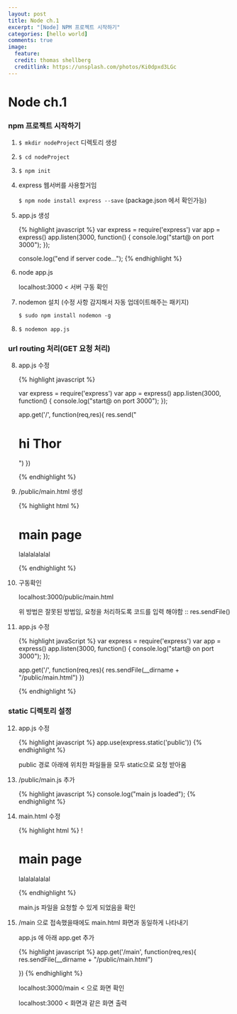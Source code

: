 ```yaml
---
layout: post
title: Node ch.1
excerpt: "[Node] NPM 프로젝트 시작하기"
categories: [hello world]
comments: true
image:
  feature:
  credit: thomas shellberg
  creditlink: https://unsplash.com/photos/Ki0dpxd3LGc
---
```


# Node ch.1

### npm 프로젝트 시작하기

1. `$ mkdir nodeProject` 디렉토리 생성
2. `$ cd nodeProject`
3. `$ npm init`
4. express 웹서버를 사용할거임

    `$ npm node install express --save`
    (package.json 에서 확인가능)

5. app.js 생성

    {% highlight javascript %}
    var express = require('express')
    var app = express()
    app.listen(3000, function() {
    	console.log("start@ on port 3000");
    });

    console.log("end if server code...");
    {% endhighlight %}

6. node app.js

    localhost:3000 < 서버 구동 확인

7. nodemon 설치 (수정 사항 감지해서 자동 업데이트해주는 패키지)

    `$ sudo npm install nodemon -g`

8. `$ nodemon app.js`

### url routing 처리(GET 요청 처리)
8. app.js 수정

    {% highlight javascript %}

    var express = require('express')
    var app = express()
    app.listen(3000, function() {
    	console.log("start@ on port 3000");
    });

    app.get('/', function(req,res){
    	res.send("<h1>hi Thor</h1>")
    })

    {% endhighlight %}

9. /public/main.html 생성

    {% highlight html %}
    <html>
      <head>
        <meta charset="utf-8">
        <title>main.html</title>
      </head>
      <body>
        <h1>main page </h1>
        <p> lalalalalalal </p>

      </body>
    </html>
    {% endhighlight %}

10. 구동확인

    localhost:3000/public/main.html

    위 방법은 잘못된 방법임, 요청을 처리하도록 코드를 입력 해야함 :: res.sendFile()

11. app.js 수정

    {% highlight javaScript %}
    var express = require('express')
    var app = express()
    app.listen(3000, function() {
    	console.log("start@ on port 3000");
    });

    app.get('/', function(req,res){
    res.sendFile(__dirname + "/public/main.html")
    })

    {% endhighlight %}

### static 디렉토리 설정
12. app.js 수정

    {% highlight javascript %}
    app.use(express.static('public'))
    {% endhighlight %}

    public 경로 아래에 위치한 파일들을 모두 static으로 요청 받아옴

13. /public/main.js 추가

    {% highlight javascript %}
    console.log("main js loaded");
    {% endhighlight %}

14. main.html 수정

    {% highlight html %}
    !<!DOCTYPE html>
    <html>
      <head>
        <meta charset="utf-8">
        <title>main</title>
      </head>
      <body>
        <h1>main page </h1>
        <p> lalalalalalal </p>
        <script src="main.js"> </script>

      </body>
    </html>
    {% endhighlight %}

    main.js 파일을 요청할 수 있게 되었음을 확인

15. /main 으로 접속했을때에도 main.html 화면과 동일하게 나타내기

    app.js 에 아래 app.get 추가

    {% highlight javascript %}
    app.get('/main', function(req,res){
    	res.sendFile(__dirname + "/public/main.html")

    })
    {% endhighlight %}

    localhost:3000/main  < 으로 화면 확인

    localhost:3000 < 화면과 같은 화면 출력
